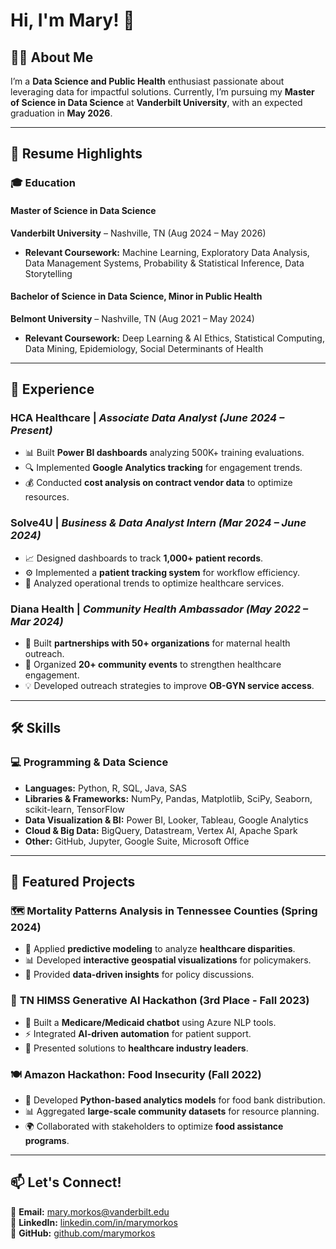 # Hi, I'm Mary! 👋

## 👩‍💻 About Me
I’m a **Data Science and Public Health** enthusiast passionate about leveraging data for impactful solutions. Currently, I’m pursuing my **Master of Science in Data Science** at **Vanderbilt University**, with an expected graduation in **May 2026**.

---

## 📄 Resume Highlights

### 🎓 Education  
#### Master of Science in Data Science  
**Vanderbilt University** – Nashville, TN (Aug 2024 – May 2026)  
- **Relevant Coursework:** Machine Learning, Exploratory Data Analysis, Data Management Systems, Probability & Statistical Inference, Data Storytelling

#### Bachelor of Science in Data Science, Minor in Public Health  
**Belmont University** – Nashville, TN (Aug 2021 – May 2024)  
- **Relevant Coursework:** Deep Learning & AI Ethics, Statistical Computing, Data Mining, Epidemiology, Social Determinants of Health

---

## 💼 Experience  
### **HCA Healthcare** | *Associate Data Analyst (June 2024 – Present)*  
- 📊 Built **Power BI dashboards** analyzing 500K+ training evaluations.
- 🔍 Implemented **Google Analytics tracking** for engagement trends.
- 💰 Conducted **cost analysis on contract vendor data** to optimize resources.

### **Solve4U** | *Business & Data Analyst Intern (Mar 2024 – June 2024)*  
- 📈 Designed dashboards to track **1,000+ patient records**.
- ⚙️ Implemented a **patient tracking system** for workflow efficiency.
- 🏥 Analyzed operational trends to optimize healthcare services.

### **Diana Health** | *Community Health Ambassador (May 2022 – Mar 2024)*  
- 🤝 Built **partnerships with 50+ organizations** for maternal health outreach.
- 🎤 Organized **20+ community events** to strengthen healthcare engagement.
- 💡 Developed outreach strategies to improve **OB-GYN service access**.

---

## 🛠️ Skills  
### 💻 Programming & Data Science  
- **Languages:** Python, R, SQL, Java, SAS  
- **Libraries & Frameworks:** NumPy, Pandas, Matplotlib, SciPy, Seaborn, scikit-learn, TensorFlow  
- **Data Visualization & BI:** Power BI, Looker, Tableau, Google Analytics  
- **Cloud & Big Data:** BigQuery, Datastream, Vertex AI, Apache Spark  
- **Other:** GitHub, Jupyter, Google Suite, Microsoft Office  

---

## 🚀 Featured Projects  
### 🗺️ **Mortality Patterns Analysis in Tennessee Counties (Spring 2024)**  
- 🏥 Applied **predictive modeling** to analyze **healthcare disparities**.
- 📊 Developed **interactive geospatial visualizations** for policymakers.
- 🔬 Provided **data-driven insights** for policy discussions.

### 🤖 **TN HIMSS Generative AI Hackathon (3rd Place - Fall 2023)**  
- 🤝 Built a **Medicare/Medicaid chatbot** using Azure NLP tools.
- ⚡ Integrated **AI-driven automation** for patient support.
- 🎤 Presented solutions to **healthcare industry leaders**.

### 🍽️ **Amazon Hackathon: Food Insecurity (Fall 2022)**  
- 🔄 Developed **Python-based analytics models** for food bank distribution.
- 📊 Aggregated **large-scale community datasets** for resource planning.
- 🌍 Collaborated with stakeholders to optimize **food assistance programs**.

---

## 📫 Let's Connect!  
📧 **Email:** mary.morkos@vanderbilt.edu  
🔗 **LinkedIn:** [linkedin.com/in/marymorkos](http://www.linkedin.com/in/marymorkos)  
🐙 **GitHub:** [github.com/marymorkos](https://github.com/marymorkos)
